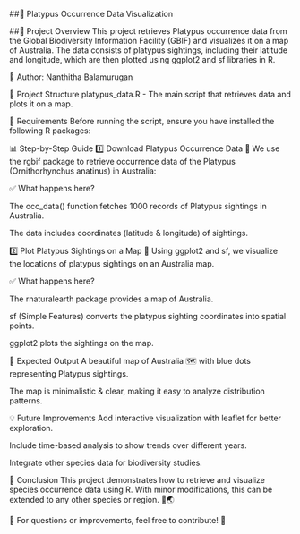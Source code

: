 ##📌 Platypus Occurrence Data Visualization

##🚀 Project Overview
This project retrieves Platypus occurrence data from the Global Biodiversity Information Facility (GBIF) and visualizes it on a map of Australia. The data consists of platypus sightings, including their latitude and longitude, which are then plotted using ggplot2 and sf libraries in R.

👤 Author: Nanthitha Balamurugan

📂 Project Structure
platypus_data.R - The main script that retrieves data and plots it on a map.

🔧 Requirements
Before running the script, ensure you have installed the following R packages:

📊 Step-by-Step Guide
1️⃣ Download Platypus Occurrence Data 🦆
We use the rgbif package to retrieve occurrence data of the Platypus (Ornithorhynchus anatinus) in Australia:

✅ What happens here?

The occ_data() function fetches 1000 records of Platypus sightings in Australia.

The data includes coordinates (latitude & longitude) of sightings.

2️⃣ Plot Platypus Sightings on a Map 📍
Using ggplot2 and sf, we visualize the locations of platypus sightings on an Australia map.

✅ What happens here?

The rnaturalearth package provides a map of Australia.

sf (Simple Features) converts the platypus sighting coordinates into spatial points.

ggplot2 plots the sightings on the map.

🎯 Expected Output
A beautiful map of Australia 🗺️ with blue dots representing Platypus sightings.

The map is minimalistic & clear, making it easy to analyze distribution patterns.

💡 Future Improvements
Add interactive visualization with leaflet for better exploration.

Include time-based analysis to show trends over different years.

Integrate other species data for biodiversity studies.

🏁 Conclusion
This project demonstrates how to retrieve and visualize species occurrence data using R. With minor modifications, this can be extended to any other species or region. 🦘🌏

📌 For questions or improvements, feel free to contribute! 🚀

